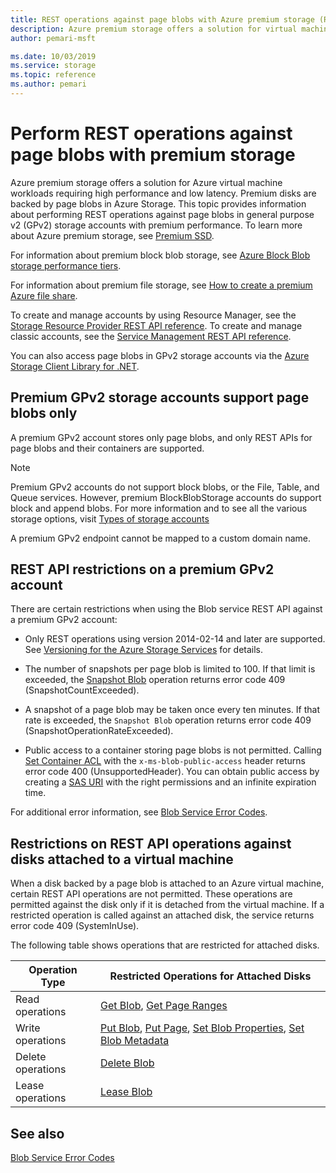 ```yaml
---
title: REST operations against page blobs with Azure premium storage (REST API)
description: Azure premium storage offers a solution for virtual machine workloads requiring high performance and low latency.
author: pemari-msft

ms.date: 10/03/2019
ms.service: storage
ms.topic: reference
ms.author: pemari
---
```


# Perform REST operations against page blobs with premium storage

Azure premium storage offers a solution for Azure virtual machine workloads requiring high performance and low latency. Premium disks are backed by page blobs in Azure Storage. This topic provides information about performing REST operations against page blobs in general purpose v2 (GPv2) storage accounts with premium performance. To learn more about Azure premium storage, see [Premium SSD](https://go.microsoft.com/fwlink/?LinkId=521898).


For information about premium block blob storage, see [Azure Block Blob storage performance tiers](/azure/storage/blobs/storage-blob-performance-tiers).

For information about premium file storage, see [How to create a premium Azure file share](/azure/storage/files/storage-how-to-create-premium-fileshare).

To create and manage accounts by using Resource Manager, see the [Storage Resource Provider REST API reference](/rest/api/storagerp/). To create and manage classic accounts, see the [Service Management REST API reference](https://msdn.microsoft.com/library/azure/ee460790.aspx).

You can also access page blobs in GPv2 storage accounts via the [Azure Storage Client Library for .NET](https://go.microsoft.com/fwlink/?LinkID=398944&clcid=0x409).

## Premium GPv2 storage accounts support page blobs only

A premium GPv2 account stores only page blobs, and only REST APIs for page blobs and their containers are supported.

> [!NOTE]
> Premium GPv2 accounts do not support block blobs, or the File, Table, and Queue services. However, premium BlockBlobStorage accounts do support block and append blobs. For more information and to see all the various storage options, visit [Types of storage accounts](/azure/storage/common/storage-account-overview#types-of-storage-accounts)
>
> A premium GPv2 endpoint cannot be mapped to a custom domain name.

## REST API restrictions on a premium GPv2 account

There are certain restrictions when using the Blob service REST API against a premium GPv2 account:

- Only REST operations using version 2014-02-14 and later are supported. See [Versioning for the Azure Storage Services](Versioning-for-the-Azure-Storage-Services.md) for details.

- The number of snapshots per page blob is limited to 100. If that limit is exceeded, the [Snapshot Blob](Snapshot-Blob.md) operation returns error code 409 (SnapshotCountExceeded).

- A snapshot of a page blob may be taken once every ten minutes. If that rate is exceeded, the `Snapshot Blob` operation returns error code 409 (SnapshotOperationRateExceeded).

- Public access to a container storing page blobs is not permitted. Calling [Set Container ACL](Set-Container-ACL.md) with the `x-ms-blob-public-access` header returns error code 400 (UnsupportedHeader). You can obtain public access by creating a [SAS URI](/azure/storage/storage-dotnet-shared-access-signature-part-1) with the right permissions and an infinite expiration time.

For additional error information, see [Blob Service Error Codes](Blob-Service-Error-Codes.md).

## Restrictions on REST API operations against disks attached to a virtual machine

When a disk backed by a page blob is attached to an Azure virtual machine, certain REST API operations are not permitted. These operations are permitted against the disk only if it is detached from the virtual machine. If a restricted operation is called against an attached disk, the service returns error code 409 (SystemInUse).

The following table shows operations that are restricted for attached disks.

|Operation Type|Restricted Operations for Attached Disks|
|--------------------|----------------------------------------------|
|Read operations|[Get Blob](Get-Blob.md), [Get Page Ranges](Get-Page-Ranges.md)|
|Write operations|[Put Blob](Put-Blob.md), [Put Page](Put-Page.md), [Set Blob Properties](Set-Blob-Properties.md), [Set Blob Metadata](Set-Blob-Metadata.md)|
|Delete operations|[Delete Blob](Delete-Blob.md)|
|Lease operations|[Lease Blob](Lease-Blob.md)|

## See also

 [Blob Service Error Codes](Blob-Service-Error-Codes.md)
